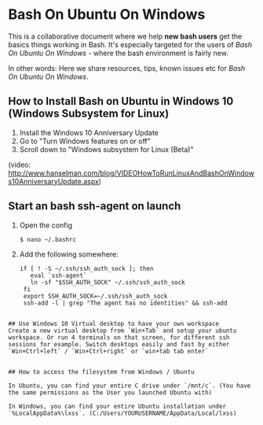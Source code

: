 # Bash On Ubuntu On Windows 
This is a collaborative document where we help **new bash users** get the basics things working in Bash. It's especially targeted for the users of *Bash On Ubuntu On Windows* - where the bash environment is fairly new.

In other words: Here we share resources, tips, known issues etc for *Bash On Ubuntu On Windows*.


## How to Install Bash on Ubuntu in Windows 10 (Windows Subsystem for Linux)
1. Install the Windows 10 Anniversary Update
2. Go to "Turn Windows features on or off"
3. Scroll down to "Windows subsystem for Linux (Beta)" 
 

(video: http://www.hanselman.com/blog/VIDEOHowToRunLinuxAndBashOnWindows10AnniversaryUpdate.aspx)

## Start an bash ssh-agent on launch
1. Open the config  

    `$ nano ~/.bashrc`

2. Add the following somewhere:
   ``` 
   if [ ! -S ~/.ssh/ssh_auth_sock ]; then
      eval `ssh-agent`
      ln -sf "$SSH_AUTH_SOCK" ~/.ssh/ssh_auth_sock
    fi
    export SSH_AUTH_SOCK=~/.ssh/ssh_auth_sock
    ssh-add -l | grep "The agent has no identities" && ssh-add
```

## Use Windows 10 Virtual desktop to have your own workspace
Create a new virtual desktop from `Win+Tab` and setup your ubuntu workspace. Or run 4 terminals on that screen, for different ssh sessions for example. Switch desktops easily and fast by either `Win+Ctrl+left` / `Win+Ctrl+right` or `win+tab tab enter`


## How to access the filesystem from Windows / Ubuntu

In Ubuntu, you can find your entire C drive under `/mnt/c`. (You have the same permissions as the User you launched Ubuntu with)

In Windows, you can find your entire Ubuntu installation under `%LocalAppData%\lxss`. (C:/Users/YOURUSERNAME/AppData/Local/lxss)
